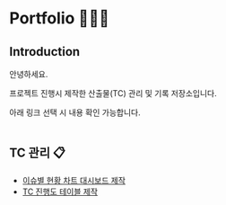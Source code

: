 # Portfolio 💁🏻‍♀️

## Introduction
안녕하세요. 

프로젝트 진행시 제작한 산출물(TC) 관리 및 기록 저장소입니다.

아래 링크 선택 시 내용 확인 가능합니다.
<br>
</br>
## TC 관리 📋

- [이슈별 현황 차트 대시보드 제작](https://github.com/heeye-log/heeye-log/blob/main/%ED%8F%AC%ED%8A%B8%ED%8F%B4%EB%A6%AC%EC%98%A4/Issue_Dashboard.md)
- [TC 진행도 테이블 제작](https://github.com/heeye-log/heeye-log/blob/main/%ED%8F%AC%ED%8A%B8%ED%8F%B4%EB%A6%AC%EC%98%A4/Progress%20Table.md)

